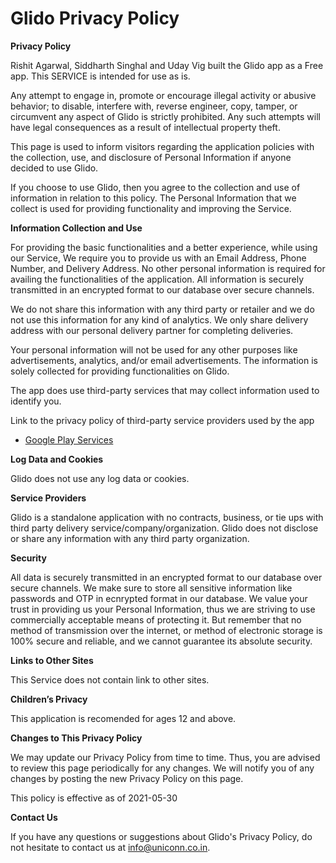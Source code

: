 # Glido Privacy Policy

**Privacy Policy**

Rishit Agarwal, Siddharth Singhal and Uday Vig built the Glido app as a Free app. This SERVICE is intended for use as is.

Any attempt to engage in, promote or encourage illegal activity or abusive behavior; to disable, interfere with, reverse engineer, copy, tamper, or circumvent any aspect of Glido is strictly prohibited. Any such attempts will have legal consequences as a result of intellectual property theft. 


This page is used to inform visitors regarding the application policies with the collection, use, and disclosure of Personal Information if anyone decided to use Glido.

If you choose to use Glido, then you agree to the collection and use of information in relation to this policy. The Personal Information that we collect is used for providing functionality and improving the Service.


**Information Collection and Use**

For providing the basic functionalities and a better experience, while using our Service, We require you to provide us with an Email Address, Phone Number, and Delivery Address. No other personal information is required for availing the functionalities of the application. All information is securely transmitted in an encrypted format to our database over secure channels.

We do not share this information with any third party or retailer and we do not use this information for any kind of analytics. We only share delivery address with our personal delivery partner for completing deliveries.  

Your personal information will not be used for any other purposes like advertisements, analytics, and/or email advertisements. The information is solely collected for providing functionalities on Glido.

The app does use third-party services that may collect information used to identify you.

Link to the privacy policy of third-party service providers used by the app

*   [Google Play Services](https://www.google.com/policies/privacy/)


**Log Data and Cookies**

Glido does not use any log data or cookies.


**Service Providers**

Glido is a standalone application with no contracts, business, or tie ups with third party delivery service/company/organization.
Glido does not disclose or share any information with any third party organization.


**Security**

All data is securely transmitted in an encrypted format to our database over secure channels. We make sure to store all sensitive information like passwords and OTP in ecnrypted format in our database.
We value your trust in providing us your Personal Information, thus we are striving to use commercially acceptable means of protecting it. But remember that no method of transmission over the internet, or method of electronic storage is 100% secure and reliable, and we cannot guarantee its absolute security.


**Links to Other Sites**

This Service does not contain link to other sites.


**Children’s Privacy**

This application is recomended for ages 12 and above. 


**Changes to This Privacy Policy**

We may update our Privacy Policy from time to time. Thus, you are advised to review this page periodically for any changes. We will notify you of any changes by posting the new Privacy Policy on this page.

This policy is effective as of 2021-05-30


**Contact Us**

If you have any questions or suggestions about Glido's Privacy Policy, do not hesitate to contact us at info@uniconn.co.in.
